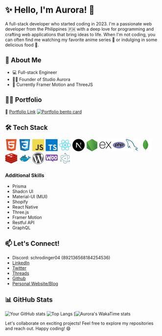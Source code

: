 # ✨ Hello, I'm Aurora! 👋

A full-stack developer who started coding in 2023. I'm a passionate web developer from the Philippines 🇵🇭 with a deep love for programming and crafting web applications that bring ideas to life. When I'm not coding, you can often find me watching my favorite anime series 🍿 or indulging in some delicious food 🍜.

## 🚀 About Me

- 💻 Full-stack Engineer
- 👨‍💼 Founder of Studio Aurora
- 🌱 Currently Framer Motion and ThreeJS
<!-- - 🎯 Goal: 
- ⚡ Fun fact: [An interesting fact about yourself] -->

## 👨‍💻 Portfolio
🔗 [Portfolio Link](https://alvinchang.dev)
<a href="https://alvinchang.dev" alight="center">
  <img src="https://media.licdn.com/dms/image/v2/D562DAQHvRcPq0sfb8g/profile-treasury-image-shrink_800_800/profile-treasury-image-shrink_800_800/0/1728820341569?e=1729846800&v=beta&t=QlijXoRMfUQ6SE3HvYqd5Nncf7rWKdplR9pJmf-3p2Y" alt="Portfolio bento card" width="800" height="450">
</a>

## 🛠️ Tech Stack

<p align="left">
  <img src="https://raw.githubusercontent.com/devicons/devicon/master/icons/html5/html5-original.svg" alt="html5" width="40" height="40"/>
  <img src="https://raw.githubusercontent.com/devicons/devicon/master/icons/css3/css3-original.svg" alt="css3" width="40" height="40"/>
  <img src="https://raw.githubusercontent.com/devicons/devicon/master/icons/javascript/javascript-original.svg" alt="javascript" width="40" height="40"/>
  <img src="https://raw.githubusercontent.com/devicons/devicon/master/icons/typescript/typescript-original.svg" alt="typescript" width="40" height="40"/>
  <img src="https://raw.githubusercontent.com/devicons/devicon/master/icons/react/react-original.svg" alt="react" width="40" height="40"/>
  <img src="https://raw.githubusercontent.com/devicons/devicon/master/icons/nextjs/nextjs-original.svg" alt="nextjs" width="40" height="40"/>
  <img src="https://raw.githubusercontent.com/devicons/devicon/master/icons/nodejs/nodejs-original.svg" alt="nodejs" width="40" height="40"/>
  <img src="https://raw.githubusercontent.com/devicons/devicon/master/icons/express/express-original.svg" alt="express" width="40" height="40"/>
  <img src="https://raw.githubusercontent.com/devicons/devicon/master/icons/php/php-original.svg" alt="php" width="40" height="40"/>
  <img src="https://raw.githubusercontent.com/devicons/devicon/master/icons/mysql/mysql-original.svg" alt="mysql" width="40" height="40"/>
  <img src="https://raw.githubusercontent.com/devicons/devicon/master/icons/mongodb/mongodb-original.svg" alt="mongodb" width="40" height="40"/>
  <img src="https://raw.githubusercontent.com/devicons/devicon/master/icons/redis/redis-original.svg" alt="redis" width="40" height="40"/>
  <img src="https://raw.githubusercontent.com/devicons/devicon/master/icons/docker/docker-original.svg" alt="docker" width="40" height="40"/>
  <img src="https://raw.githubusercontent.com/devicons/devicon/master/icons/wordpress/wordpress-plain.svg" alt="wordpress" width="40" height="40"/>
  <img src="https://raw.githubusercontent.com/devicons/devicon/master/icons/woocommerce/woocommerce-original.svg" alt="woocommerce" width="40" height="40"/>
  <img src="https://raw.githubusercontent.com/devicons/devicon/master/icons/electron/electron-original.svg" alt="electron" width="40" height="40"/>
</p>

### Additional Skills
- Prisma
- Shadcn UI
- Material-UI (MUI)
- Shopify
- React Native
- Three.js
- Framer Motion
- Restful API
- GraphQL
<!-- ## 🌟 Featured Projects

- [Project 1 Name](link-to-repo) - Brief description
- [Project 2 Name](link-to-repo) - Brief description
- [Project 3 Name](link-to-repo) - Brief description -->

## 📫 Let's Connect!

- Discord: schrodinger04 (892136568184254536)
- [LinkedIn](https://linkedin.com/in/auroradream04)
- [Twitter](https://twitter.com/aurora_dream04)
- [Threads](https://www.threads.net/@schrodinger0404)
- [Github](https://github.com/auroradream04)
- [Personal Website/Blog](https://alvinchang.dev)

## 📊 GitHub Stats

![Your GitHub stats](https://github-stars-flame.vercel.app/api?username=auroradream04&show_icons=true&theme=codeSTACKr&include_all_commits=true)
![Top Langs](https://github-stars-flame.vercel.app/api/top-langs/?username=anuraghazra&layout=compact&theme=codeSTACKr)
[![Aurora's WakaTime stats](https://github-stars-flame.vercel.app/api/wakatime?username=auroradream04&theme=codeSTACKr)



Let's collaborate on exciting projects! Feel free to explore my repositories and reach out. Happy coding! 😄

<!--
**schrodinger04/schrodinger04** is a ✨ _special_ ✨ repository because its `README.md` (this file) appears on your GitHub profile.
-->
